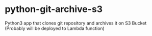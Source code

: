 # python-git-archive-s3
Python3 app that clones git repository and archives it on S3 Bucket (Probably will be deployed to Lambda function)
